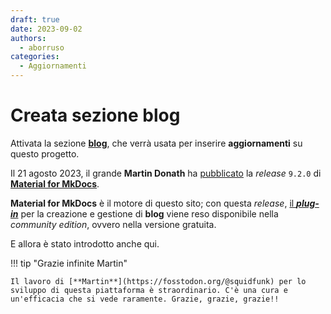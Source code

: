 ```yaml
---
draft: true
date: 2023-09-02
authors:
  - aborruso
categories:
  - Aggiornamenti
---
```


# Creata sezione blog

Attivata la sezione [**blog**](/blog), che verrà usata per inserire **aggiornamenti** su questo progetto.

<!-- more -->

Il 21 agosto 2023, il grande **Martin Donath** ha [pubblicato](https://twitter.com/squidfunk/status/1693678511595110806) la *release* `9.2.0` di [**Material for MkDocs**](https://squidfunk.github.io/mkdocs-material/).

**Material for MkDocs** è il motore di questo sito; con questa *release*, [il ***plug-in***](https://squidfunk.github.io/mkdocs-material/setup/setting-up-a-blog/#built-in-blog-plugin) per la creazione e gestione di **blog** viene reso disponibile nella *community edition*, ovvero nella versione gratuita.

E allora è stato introdotto anche qui.

!!! tip "Grazie infinite Martin"

    Il lavoro di [**Martin**](https://fosstodon.org/@squidfunk) per lo sviluppo di questa piattaforma è straordinario. C'è una cura e un'efficacia che si vede raramente. Grazie, grazie, grazie!!
